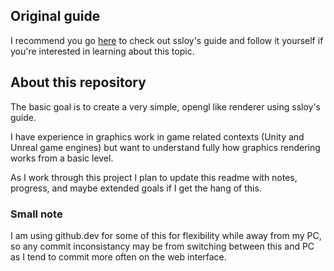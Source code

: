 ## Original guide
I recommend you go [here](https://github.com/ssloy/tinyrenderer) to check out ssloy's guide and follow it yourself if you're interested in learning about this topic.

## About this repository
The basic goal is to create a very simple, opengl like renderer using ssloy's guide.

I have experience in graphics work in game related contexts (Unity and Unreal game engines) but want to understand fully how graphics rendering works from a basic level.

As I work through this project I plan to update this readme with notes, progress, and maybe extended goals if I get the hang of this.

### Small note
I am using github.dev for some of this for flexibility while away from my PC, so any commit inconsistancy may be from switching between this and PC as I tend to commit more often on the web interface. 
